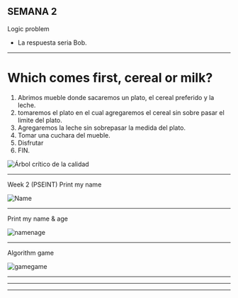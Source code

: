 ## SEMANA 2
Logic problem
- La respuesta seria Bob.
______________________________________________________________________________________________
# Which comes first, cereal or milk?
1. Abrimos mueble donde sacaremos un plato, el cereal preferido y la leche.
2. tomaremos el plato en el cual agregaremos el cereal sin sobre pasar el limite del plato.
3. Agregaremos la leche sin sobrepasar la medida del plato.
4. Tomar una cuchara del mueble.
5. Disfrutar
6. FIN.

![Árbol crítico de la calidad](https://user-images.githubusercontent.com/116528251/204682643-72b72aa9-33e2-451b-9b7c-0a52bbab0062.png)
______________________________________________________________________________________________
Week 2 (PSEINT)
Print my name

![Name](https://user-images.githubusercontent.com/116528251/205516405-cb4f074f-cd67-4ad5-bda9-5b44b0d772eb.jpg)
______________________________________________________________________________________________
Print my name & age

![namenage](https://user-images.githubusercontent.com/116528251/205517915-7d01705e-ca0f-476c-9d0c-4c34304a74b1.jpg)
______________________________________________________________________________________________
Algorithm game

![gamegame](https://user-images.githubusercontent.com/116528251/205538155-0e97f043-aaa4-47aa-be29-f272188ae601.jpg)
______________________________________________________________________________________________
______________________________________________________________________________________________
______________________________________________________________________________________________
